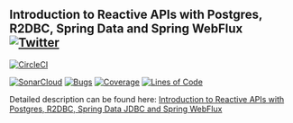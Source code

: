 ## Introduction to Reactive APIs with Postgres, R2DBC, Spring Data and Spring WebFlux [![Twitter](https://img.shields.io/twitter/follow/piotr_minkowski.svg?style=social&logo=twitter&label=Follow%20Me)](https://twitter.com/piotr_minkowski)

[![CircleCI](https://circleci.com/gh/piomin/sample-spring-data-webflux.svg?style=svg)](https://circleci.com/gh/piomin/sample-spring-data-webflux)

[![SonarCloud](https://sonarcloud.io/images/project_badges/sonarcloud-black.svg)](https://sonarcloud.io/dashboard?id=piomin_sample-spring-data-webflux)
[![Bugs](https://sonarcloud.io/api/project_badges/measure?project=piomin_sample-spring-data-webflux&metric=bugs)](https://sonarcloud.io/dashboard?id=piomin_sample-spring-data-webflux)
[![Coverage](https://sonarcloud.io/api/project_badges/measure?project=piomin_sample-spring-data-webflux&metric=coverage)](https://sonarcloud.io/dashboard?id=piomin_sample-spring-data-webflux)
[![Lines of Code](https://sonarcloud.io/api/project_badges/measure?project=piomin_sample-spring-data-webflux&metric=ncloc)](https://sonarcloud.io/dashboard?id=piomin_sample-spring-data-webflux)

Detailed description can be found here: [Introduction to Reactive APIs with Postgres, R2DBC, Spring Data JDBC and Spring WebFlux](https://piotrminkowski.com/2018/10/18/introduction-to-reactive-apis-with-postgres-r2dbc-spring-data-jdbc-and-spring-webflux/) 
